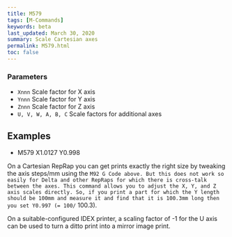 ```yaml
---
title: M579
tags: [M-Commands] 
keywords: beta 
last_updated: March 30, 2020 
summary: Scale Cartesian axes 
permalink: M579.html
toc: false 
---
```



### Parameters

* `Xnnn` Scale factor for X axis
* `Ynnn` Scale factor for Y axis
* `Znnn` Scale factor for Z axis
* `U, V, W, A, B, C` Scale factors for additional axes

## Examples

* M579 X1.0127 Y0.998

On a Cartesian RepRap you can get prints exactly the right size by tweaking the axis steps/mm using the ` M92 G Code above. But this does not work so easily for Delta and other RepRaps for which there is cross-talk between the axes. This command allows you to adjust the X, Y, and Z axis scales directly. So, if you print a part for which the Y length should be 100mm and measure it and find that it is 100.3mm long then you set Y0.997 (= 100/ ` 100.3).

On a suitable-configured IDEX printer, a scaling factor of -1 for the U axis can be used to turn a ditto print into a mirror image print.

